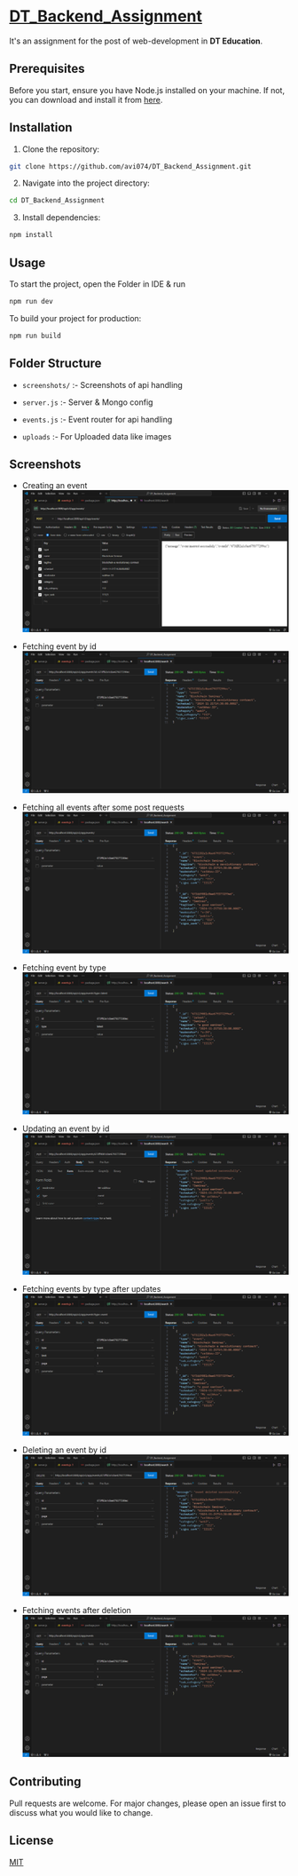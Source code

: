 # [DT_Backend_Assignment](./DT%20Node.js%20Challanges.pdf)
It's an assignment for the post of web-development in **DT Education**.

## Prerequisites

Before you start, ensure you have Node.js installed on your machine. If not, you can download and install it from [here](https://nodejs.org/).


## Installation

1. Clone the repository:

```bash
git clone https://github.com/avi074/DT_Backend_Assignment.git
```

2. Navigate into the project directory:

```bash
cd DT_Backend_Assignment
```

3. Install dependencies:

```bash
npm install
```

## Usage

To start the project, open the Folder in IDE & run

```bash
npm run dev
```

To build your project for production:

```bash
npm run build
```

## Folder Structure

- `screenshots/` :- Screenshots of api handling

- `server.js` :- Server & Mongo config

- `events.js` :- Event router for api handling

- `uploads` :- For Uploaded data like images

## Screenshots

- Creating an event
![](./screenshots/post%20event.PNG)

- Fetching event by id
![](./screenshots/get%20event%20by%20id.PNG)

- Fetching all events after some post requests
![](./screenshots/get%20all%20events.PNG)

- Fetching event by type
![](./screenshots/get%20event%20by%20type.PNG)

- Updating an event by id
![](./screenshots/updating%20event.PNG)

- Fetching events by type after updates
![](./screenshots/get%20events%20by%20type%20after%20update.PNG)

- Deleting an event by id
![](./screenshots/delete%20event.PNG)

- Fetching events after deletion
![](./screenshots/events%20after%20deleting.PNG)


## Contributing

Pull requests are welcome. For major changes, please open an issue first to discuss what you would like to change.

## License
[MIT]()